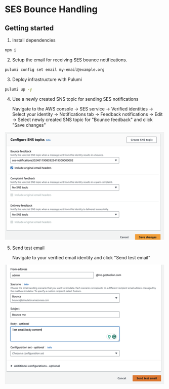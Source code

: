 # SES Bounce Handling

## Getting started

1. Install dependencies

```bash
npm i
```

2. Setup the email for receiving SES bounce notifications.

```bash
pulumi config set email my-email@example.org
```

3. Deploy infrastructure with Pulumi

```bash
pulumi up -y
```

4. Use a newly created SNS topic for sending SES notifications

   Navigate to the AWS console -> SES service -> Verified identities -> Select your identity -> Notifications tab -> Feedback notifications -> Edit -> Select newly created SNS topic for "Bounce feedback" and click "Save changes"

![SES SNS topic](./images/ses-sns-topic.png)

5. Send test email

   Navigate to your verified email identity and click "Send test email"

![SES test email](./images/test-email.png)
